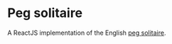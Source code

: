# Peg solitaire

A ReactJS implementation of the English [peg
solitaire](https://en.wikipedia.org/wiki/Peg_solitaire).
